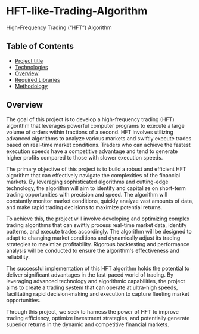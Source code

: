 # HFT-like-Trading-Algorithm
High-Frequency Trading (“HFT”) Algorithm



## Table of Contents
* [Project title](#project-title)
* [Technologies](#technologies)
* [Overview](#overview)
* [Required Libraries](#required-library)
* [Methodology](#methodology)



## Overview

The goal of this project is to develop a high-frequency trading (HFT) algorithm that leverages powerful computer programs to execute a large volume of orders within fractions of a second. HFT involves utilizing advanced algorithms to analyze various markets and swiftly execute trades based on real-time market conditions. Traders who can achieve the fastest execution speeds have a competitive advantage and tend to generate higher profits compared to those with slower execution speeds.

The primary objective of this project is to build a robust and efficient HFT algorithm that can effectively navigate the complexities of the financial markets. By leveraging sophisticated algorithms and cutting-edge technology, the algorithm will aim to identify and capitalize on short-term trading opportunities with precision and speed. The algorithm will constantly monitor market conditions, quickly analyze vast amounts of data, and make rapid trading decisions to maximize potential returns.

To achieve this, the project will involve developing and optimizing complex trading algorithms that can swiftly process real-time market data, identify patterns, and execute trades accordingly. The algorithm will be designed to adapt to changing market conditions and dynamically adjust its trading strategies to maximize profitability. Rigorous backtesting and performance analysis will be conducted to ensure the algorithm's effectiveness and reliability.

The successful implementation of this HFT algorithm holds the potential to deliver significant advantages in the fast-paced world of trading. By leveraging advanced technology and algorithmic capabilities, the project aims to create a trading system that can operate at ultra-high speeds, facilitating rapid decision-making and execution to capture fleeting market opportunities.

Through this project, we seek to harness the power of HFT to improve trading efficiency, optimize investment strategies, and potentially generate superior returns in the dynamic and competitive financial markets.
